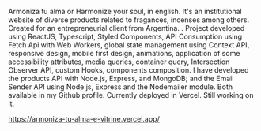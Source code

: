 Armoniza tu alma or Harmonize your soul, in english. It's an institutional website of diverse products related to fragances, incenses among others. Created for an entrepreneurial client from Argentina.
.
Project developed using ReactJS, Typescript, Styled Components, API Consumption using Fetch Api with Web Workers, global state management using Context API, responsive design, mobile first design, animations, application of some accessibility attributes, media queries, container query, Intersection Observer API, custom Hooks, components composition. 
I have developed the products API with Node.js, Express, and MongoDB; and the Email Sender API using Node.js, Express and the Nodemailer module. Both available in my Github profile.
Currently deployed in Vercel. Still working on it.

https://armoniza-tu-alma-e-vitrine.vercel.app/
